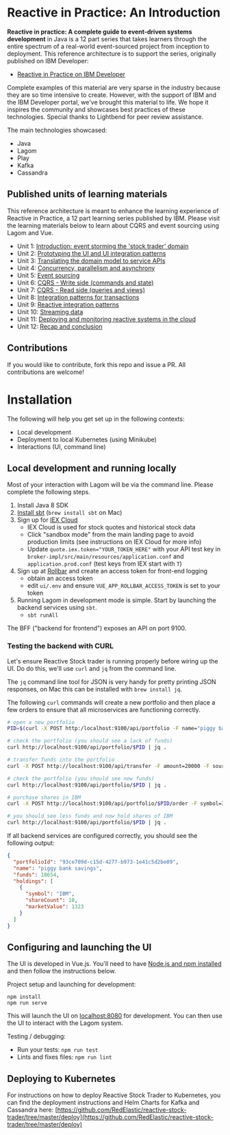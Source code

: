 # Reactive in Practice: An Introduction

**Reactive in practice: A complete guide to event-driven systems development** in Java is a 12 part series that takes learners through the entire spectrum of a real-world event-sourced project from inception to deployment. This reference architecture is to support the series, originally published on IBM Developer:

- [Reactive in Practice on IBM Developer](https://developer.ibm.com/technologies/reactive-systems/)

Complete examples of this material are very sparse in the industry because they are so time intensive to create. However, with the support of IBM and the IBM Developer portal, we've brought this material to life. We hope it inspires the community and showcases best practices of these technologies. Special thanks to Lightbend for peer review assistance.

The main technologies showcased: 

* Java
* Lagom
* Play
* Kafka
* Cassandra

## Published units of learning materials

This reference architecture is meant to enhance the learning experience of
Reactive in Practice, a 12 part learning series published by IBM. Please visit
the learning materials below to learn about CQRS and event sourcing using Lagom
and Vue.

* Unit 1: [Introduction: event storming the 'stock trader' domain](https://developer.ibm.com/tutorials/reactive-in-practice-1/)
* Unit 2: [Prototyping the UI and UI integration patterns](https://developer.ibm.com/tutorials/reactive-in-practice-2/)
* Unit 3: [Translating the domain model to service APIs](https://developer.ibm.com/tutorials/reactive-in-practice-3/)
* Unit 4: [Concurrency, parallelism and asynchrony](https://developer.ibm.com/tutorials/reactive-in-practice-4/)
* Unit 5: [Event sourcing](https://developer.ibm.com/tutorials/reactive-in-practice-5/)
* Unit 6: [CQRS - Write side (commands and state)](https://developer.ibm.com/tutorials/reactive-in-practice-6/)
* Unit 7: [CQRS - Read side (queries and views)](https://developer.ibm.com/tutorials/reactive-in-practice-7/)
* Unit 8: [Integration patterns for transactions](https://developer.ibm.com/tutorials/reactive-in-practice-8/)
* Unit 9: [Reactive integration patterns](https://developer.ibm.com/tutorials/reactive-in-practice-9/)
* Unit 10: [Streaming data](https://developer.ibm.com/tutorials/reactive-in-practice-10/)
* Unit 11: [Deploying and monitoring reactive systems in the cloud](https://developer.ibm.com/tutorials/reactive-in-practice-11/)
* Unit 12: [Recap and conclusion](https://developer.ibm.com/tutorials/reactive-in-practice-12/)

## Contributions

If you would like to contribute, fork this repo and issue a PR. All contributions are welcome!

# Installation

The following will help you get set up in the following contexts:

- Local development
- Deployment to local Kubernetes (using Minikube)
- Interactions (UI, command line)

## Local development and running locally

Most of your interaction with Lagom will be via the command line. Please
complete the following steps.

1. Install Java 8 SDK
1. [Install sbt](https://www.scala-sbt.org/1.x/docs/Setup.html) (`brew install sbt` on Mac)
1. Sign up for [IEX Cloud](https://iexcloud.io)
	- IEX Cloud is used for stock quotes and historical stock data
	- Click "sandbox mode" from the main landing page to avoid production limits (see instructions on IEX Cloud for more info)
	- Update `quote.iex.token="YOUR_TOKEN_HERE"` with your API test key in
	  `broker-impl/src/main/resources/application.conf` and
`application.prod.conf` (test keys from IEX start with `T`)
1. Sign up at [Rollbar](https://rollbar.com) and create an access token for front-end logging
	- obtain an access token
	- edit `ui/.env` and ensure `VUE_APP_ROLLBAR_ACCESS_TOKEN` is set to your token
1. Running Lagom in development mode is simple. Start by launching the backend services using `sbt`.
	- `sbt runAll`

The BFF ("backend for frontend") exposes an API on port 9100.

### Testing the backend with CURL

Let's ensure Reactive Stock trader is running properly before wiring up the UI.
Do do this, we'll use `curl` and `jq` from the command line.

The `jq` command line tool for JSON is very handy for pretty printing JSON responses, on Mac this can be installed with `brew install jq`.

The following `curl` commands will create a new portfolio and then place a few
orders to ensure that all microservices are functioning correctly.

```bash
# open a new portfolio
PID=$(curl -X POST http:/localhost:9100/api/portfolio -F name="piggy bank savings" | jq -r .portfolioId); echo $PID

# check the portfolio (you should see a lack of funds)
curl http://localhost:9100/api/portfolio/$PID | jq .

# transfer funds into the portfolio
curl -X POST http://localhost:9100/api/transfer -F amount=20000 -F sourceType=savings -F sourceId=123 -F destinationType=portfolio -F destinationId=$PID

# check the portfolio (you should see new funds)
curl http://localhost:9100/api/portfolio/$PID | jq .

# purchase shares in IBM
curl -X POST http://localhost:9100/api/portfolio/$PID/order -F symbol=IBM -F shares=10 -F order=buy

# you should see less funds and now hold shares of IBM
curl http://localhost:9100/api/portfolio/$PID | jq .
```

If all backend services are configured correctly, you should see the following output:

```json
{
  "portfolioId": "93ce709d-c15d-4277-b973-1e41c5d2be09",
  "name": "piggy bank savings",
  "funds": 18654,
  "holdings": [
    {
      "symbol": "IBM",
      "shareCount": 10,
      "marketValue": 1323
    }
  ]
}
```

## Configuring and launching the UI

The UI is developed in Vue.js. You'll need to have [Node.js and npm installed](https://docs.npmjs.com/downloading-and-installing-node-js-and-npm) and then follow the instructions below.

Project setup and launching for development: 

```
npm install
npm run serve
```

This will launch the UI on [localhost:8080](localhost:8080) for development. You can then use the UI to interact with the Lagom system.

Testing / debugging:

- Run your tests: `npm run test`
- Lints and fixes files: `npm run lint`

## Deploying to Kubernetes

For instructions on how to deploy Reactive Stock Trader to Kubernetes, you can find the deployment instructions and Helm Charts for Kafka and Cassandra here: [https://github.com/RedElastic/reactive-stock-trader/tree/master/deploy](https://github.com/RedElastic/reactive-stock-trader/tree/master/deploy)

